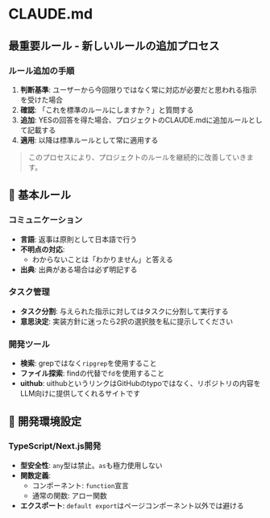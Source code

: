 # CLAUDE.md

## 最重要ルール - 新しいルールの追加プロセス

### ルール追加の手順

1. **判断基準**: ユーザーから今回限りではなく常に対応が必要だと思われる指示を受けた場合
2. **確認**: 「これを標準のルールにしますか？」と質問する
3. **追加**: YESの回答を得た場合、プロジェクトのCLAUDE.mdに追加ルールとして記載する
4. **適用**: 以降は標準ルールとして常に適用する

> このプロセスにより、プロジェクトのルールを継続的に改善していきます。

## 📜 基本ルール

### コミュニケーション

- **言語**: 返事は原則として日本語で行う
- **不明点の対応**:
  - わからないことは「わかりません」と答える
- **出典**: 出典がある場合は必ず明記する

### タスク管理

- **タスク分割**: 与えられた指示に対してはタスクに分割して実行する
- **意思決定**: 実装方針に迷ったら2択の選択肢を私に提示してください

### 開発ツール

- **検索**: grepではなく`ripgrep`を使用すること
- **ファイル探索**: findの代替で`fd`を使用すること
- **uithub**: uithubというリンクはGitHubのtypoではなく、リポジトリの内容をLLM向けに提供してくれるサイトです

## 🔧 開発環境設定

### TypeScript/Next.js開発

- **型安全性**: `any`型は禁止。`as`も極力使用しない
- **関数定義**:
  - コンポーネント: `function`宣言
  - 通常の関数: アロー関数
- **エクスポート**: `default export`はページコンポーネント以外では避ける
